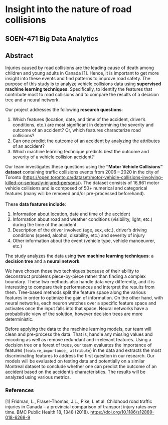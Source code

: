 # Insight into the nature of road collisions
## SOEN-471 Big Data Analytics

## Abstract
Injuries caused by road collisions are the leading cause of death among children and young adults in Canada [1]. Hence, it is important to get more insight into these events and find patterns to improve road safety.
The purpose of this study is to analyze vehicle collisions data using **supervised machine learning techniques**. Specifically, to identify the features that contribute most to road collisions and to compare the results of a decision tree and a neural network.<br>

Our project addresses the following **research questions**:
1. Which features (location, date, and time of the accident, driver’s conditions, etc.) are most significant in determining the severity and outcome of an accident? Or, which features characterize road collisions?
2. Can one predict the outcome of an accident by analyzing the attributes of an accident?
3. Which machine learning technique predicts best the outcome and severity of a vehicle collision accident?

Our team investigates these questions using the **“Motor Vehicle Collisions” dataset** containing traffic collisions events from 2006 – 2020 in the city of Toronto (https://open.toronto.ca/dataset/motor-vehicle-collisions-involving-killed-or-seriously-injured-persons/). The dataset consists of 16,861 motor vehicle collisions and is composed of 50+ numerical and categorical features (many will be removed and/or pre-processed beforehand).<br><br>
These **data features include**:
1. Information about location, date and time of the accident
2. Information about road and weather conditions (visibility, light, etc.) during the time of the accident
3. Description of the driver involved (age, sex, etc.), driver’s driving conditions (speed, alcohol, disability, etc.) and severity of injury
4. Other information about the event (vehicle type, vehicle manoeuvrer, etc.)

The study analyzes the data using **two machine learning techniques**: a **decision tree** and a **neural network**. 

We have chosen those two techniques because of their ability to deconstruct problems piece-by-piece rather than finding a complex boundary. These two methods also handle data very differently, and it is interesting to compare their performances and interpret the results from them. Tree-based methods split the feature space along the various features in order to optimize the gain of information. On the other hand, with neural networks, each neuron watches over a specific feature space and activates once the input falls into that space. Neural networks have a probabilistic view of the solution, however decision trees are more deterministic.

Before applying the data to the machine learning models, our team will clean and pre-process the data. That is, handle any missing values and encoding as well as remove redundant and irrelevant features.
Using a decision tree or a forest of trees, our team evaluates the importance of features (`feature_importance_ attribute`) in the data and extracts the most discriminating features to address the first question in our research. Our models will be evaluated on testing data and potentially on a similar Montreal dataset to conclude whether one can predict the outcome of an accident based on the accident’s characteristics. The results will be analyzed using various metrics. 

### References
[1] Fridman, L., Fraser-Thomas, J.L., Pike, I. et al. Childhood road traffic injuries in Canada – a provincial comparison of transport injury rates over time. BMC Public Health 18, 1348 (2018). https://doi.org/10.1186/s12889-018-6269-9
